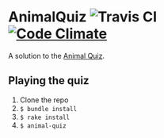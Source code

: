 # AnimalQuiz ![Travis CI](https://travis-ci.org/asehra/animal-quiz.svg) [![Code Climate](https://codeclimate.com/github/asehra/animal-quiz/badges/gpa.svg)](https://codeclimate.com/github/asehra/animal-quiz)

A solution to the [Animal Quiz](https://github.com/Ladtech/ruby-bootcamp/blob/master/exercise-9/animal_quiz.pdf).

## Playing the quiz

1. Clone the repo
2. `$ bundle install`
3. `$ rake install`
4. `$ animal-quiz`
